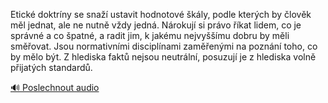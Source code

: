 
Etické doktríny se snaží ustavit hodnotové škály, podle kterých by člověk měl jednat, ale ne nutně vždy jedná. Nárokují si právo říkat lidem, co je správné a co špatné, a radit jim, k jakému nejvyššímu dobru by měli směřovat. Jsou normativními disciplínami zaměřenými na poznání toho, co by mělo být. Z hlediska faktů nejsou neutrální, posuzují je z hlediska volně přijatých standardů.

[🔊 Poslechnout audio](/data/7-paragraphs/audio/chapter_26/para_007-Etick-doktrny-se-sna-ustavit-hodnotov-kly.mp3)
